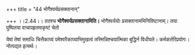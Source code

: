 +++
title = "44 भोगैश्वर्यप्रसक्तानान्"

+++
।।2.44।। ततश्च **भोगैश्वर्यप्रसक्तानामिति।** भोगैश्वर्ययोः
प्रसक्तानामभिनिविष्टानाम्। तया पुष्पितया वाचापहृतमाकृष्टं चेतो  
  
येषां तेषां समाधिः चित्तैकाग्र्यं पमेश्वरैकाग्र्याभिमुखत्वं
तस्मिन्निश्चयात्मिका बुद्धिर्न विधीयते। कर्मकर्तरिप्रयोगः। नोत्पद्यत
इत्यर्थः।  
